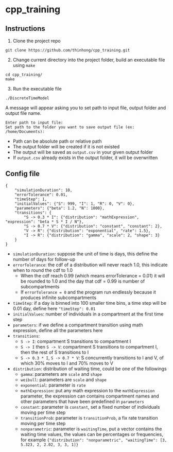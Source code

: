 # cpp_training

## Instructions

1. Clone the project repo
```
git clone https://github.com/thinhong/cpp_training.git
```

2. Change current directory into the project folder, build an executable file using `make`
```
cd cpp_training/
make
```

3. Run the executable file
```
./DiscreteTimeModel
```

A message will appear asking you to set path to input file, output folder and output file name.
```
Enter path to input file: 
Set path to the folder you want to save output file (ex: /home/Documents): 
```
* Path can be absolute path or relative path
* The output folder will be created if it is not existed
* The output will be saved as `output.csv` in your given output folder
* If `output.csv` already exists in the output folder, it will be overwritten 

## Config file
```
{
    "simulationDuration": 10,
    "errorTolerance": 0.01,
    "timeStep": 1,
    "initialValues": {"S": 999, "I": 1, "R": 0, "V": 0},
    "parameters": {"beta": 1.2, "N": 1000},
    "transitions": {
        "S -> 0.3 * I": {"distribution": "mathExpression", "expression": "beta * S * I / N"}, 
        "S -> 0.7 * V": {"distribution": "constant", "constant": 2},
        "V -> R": {"distribution": "exponential", "rate": 1.5}, 
        "I -> R": {"distribution": "gamma", "scale": 2, "shape": 3}
    }
}
```
* `simulationDuration`: suppose the unit of time is days, this define the number of days for follow-up
* `errorTolerance`: the cdf of a distribution will never reach 1.0, this  indicate when to round the cdf to 1.0
    * When the cdf reach 0.99 (which means errorTolerance = 0.01) it will be rounded to 1.0 and the day that cdf = 0.99 is number of subcompartments
    * If `errorTolerance = 0` and the program run endlessly because it produces infinite subcompartments
* `timeStep`: if a day is binned into 100 smaller time bins, a time step will be 0.01 day, define here `"timeStep": 0.01`
* `initialValues`: number of individuals in a compartment at the first time step
* `parameters`: if we define a compartment transition using math expression, define all the parameters here
* `transitions`:
    * `S -> I`: compartment S transitions to compartment I
    * `S -> I` then `S -> V`: compartment S transitions to compartment I, then the rest of S transitions to I
    * `S -> 0.3 * I`, `S -> 0.7 * V`: S concurrently transitions to I and V, of which 30% moves to I and 70% moves to V
* `distribution`: distribution of waiting time, could be one of the followings
    * `gamma`: parameters are `scale` and `shape`
    * `weibull`: parameters are `scale` and `shape`
    * `exponential`: parameter is `rate`
    * `mathExpression`: put any math expression to the `mathExpression` parameter, the expression can contains compartment names and other parameters that have been predefined in `parameters`
    * `constant`: parameter is `constant`, set a fixed number of individuals moving per time step
    * `transitionProb`: parameter is `transitionProb`, a fix rate transition moving per time step
    * `nonparametric`: parameter is `waitingTime`, put a vector contains the waiting time values, the values can be percentages or frequencies, for example `{"distribution": "nonparametric", "waitingTime": [3, 5.323, 2, 2.02, 3, 3, 1]}`
